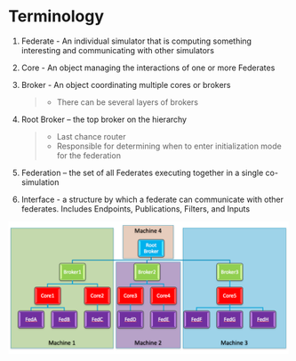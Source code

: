 Terminology
===========

1)  Federate - An individual simulator that is computing something
    interesting and communicating with other simulators
2)  Core - An object managing the interactions of one or more Federates
3)  Broker - An object coordinating multiple cores or brokers

    > -   There can be several layers of brokers

4)  Root Broker – the top broker on the hierarchy

    > -   Last chance router
    > -   Responsible for determining when to enter initialization mode
    >     for the federation

5)  Federation – the set of all Federates executing together in a single
    co-simulation

6)  Interface - a structure by which a federate can communicate with other federates.  Includes Endpoints, Publications, Filters, and Inputs

![image](../img/terminology-structure.png)
